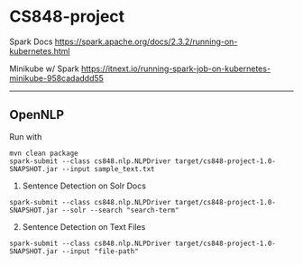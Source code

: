 # CS848-project

Spark Docs
https://spark.apache.org/docs/2.3.2/running-on-kubernetes.html

Minikube w/ Spark
https://itnext.io/running-spark-job-on-kubernetes-minikube-958cadaddd55

---

## OpenNLP

Run with 

```
mvn clean package
spark-submit --class cs848.nlp.NLPDriver target/cs848-project-1.0-SNAPSHOT.jar --input sample_text.txt
```

1) Sentence Detection on Solr Docs

```
spark-submit --class cs848.nlp.NLPDriver target/cs848-project-1.0-SNAPSHOT.jar --solr --search "search-term"
```

2) Sentence Detection on Text Files

```
spark-submit --class cs848.nlp.NLPDriver target/cs848-project-1.0-SNAPSHOT.jar --input "file-path"
```

